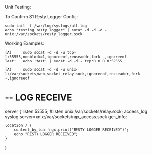Unit Testing:

To Confirm S1 Resty Logger Config:

	sudo tail -f /var/log/syslogs/all.log
	echo "testing resty logger" | socat -d -d -d - unix:/var/sockets/resty_logger.sock
	
Working Examples:

	(A)		sudo socat -d -d -u tcp-l:55555,nonblock=1,ignoreeof,reuseaddr,fork -,ignoreeof
	Test:	echo 'test' | socat -d -d - tcp:0.0.0.0:55555
	
	(A)		sudo socat -d -d -u unix-l:/var/sockets/web_socket_relay.sock,ignoreeof,reuseaddr,fork -,ignoreeof
	
	

# --    LOG RECEIVE
server {
    listen                              55555;
    #listen                              unix:/var/sockets/relay.sock;
    access_log                          syslog:server=unix:/var/sockets/ngx_access.sock gen_info;

    location / {
        content_by_lua 'ngx.print("RESTY LOGGER RECEIVED")';
        echo "RESTY LOGGER RECEIVED";
    }
}